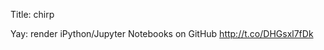 Title: chirp

Yay: render iPython/Jupyter Notebooks on GitHub <a href="http://t.co/DHGsxl7fDk">http://t.co/DHGsxl7fDk</a>
